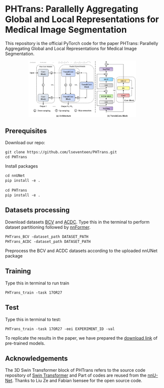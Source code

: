 # PHTrans: Parallelly Aggregating Global and Local Representations for Medical Image Segmentation
This repository is the official PyTorch code for the paper PHTrans: Parallelly Aggregating Global and Local Representations for Medical Image Segmentation.
<!-- This repository is the official PyTorch code for the paper '[PHTrans: Parallelly Aggregating Global and Local Representations for Medical Image Segmentation](https://arxiv.org/abs/2203.04568)' (Wentao Liu, Tong Tian, Weijin Xu, Huihua Yang, and Xipeng Pan) -->

<div align="center">
  <img src="PHTrans/PHTrans.png" width="70%">
</div>

 
## Prerequisites
 

 
Download our repo:
```
git clone https://github.com/lseventeen/PHTrans.git
cd PHTrans
```
Install packages
```
cd nnUNet
pip install -e .

cd PHTrans
pip install -e .
```
 
## Datasets processing
Download datasets [BCV](https://www.dropbox.com/sh/z4hbbzqai0ilqht/AAARqnQhjq3wQcSVFNR__6xNa?dl=0https://www.dropbox.com/sh/z4hbbzqai0ilqht/AAARqnQhjq3wQcSVFNR__6xNa?dl=0) and [ACDC](https://acdc.creatis.insa-lyon.fr/description/databases.html). Type this in the terminal to perform dataset partitioning followed by [nnFormer](https://github.com/282857341/nnFormer). 
 
```
PHTrans_BCV -dataset_path DATASET_PATH
PHTrans_ACDC -dataset_path DATASET_PATH
```
Preprocess the BCV and ACDC datasets according to the uploaded nnUNet package
## Training
Type this in terminal to run train
 
```
PHTrans_train -task 17OR27 
```
## Test
Type this in terminal to test:
 
```
PHTrans_train -task 17OR27 -eei EXPERIMENT_ID -val
```
To replicate the results in the paper, we have prepared the [download link](https://drive.google.com/drive/folders/1lzj8SJgwGQG-lP9D-pzB1y6RNa6pzVsv?usp=sharing) of pre-trained models.

## Acknowledgements


The 3D Swin Transformer block of PHTrans refers to the source code repository of [Swin Transformer](https://github.com/microsoft/Swin-Transformer) and Part of codes are reused from the [nnU-Net](https://github.com/MIC-DKFZ/nnUNet). Thanks to Liu Ze and Fabian Isensee for the open source code.

 
